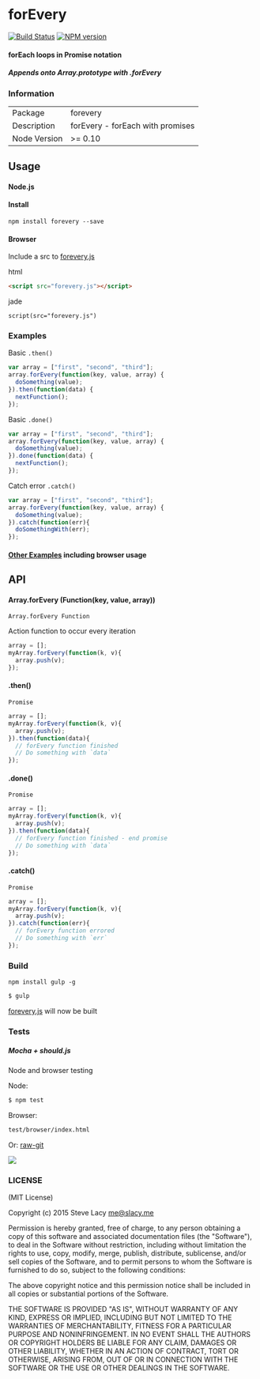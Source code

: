 # forEvery
[![Build Status](https://travis-ci.org/stevelacy/forevery.png?branch=master)](https://travis-ci.org/stevelacy/forevery)
[![NPM version](https://badge.fury.io/js/forevery.png)](http://badge.fury.io/js/forevery)



#### forEach loops in Promise notation
##### Appends onto Array.prototype with .forEvery

### Information

<table>
<tr>
<td>Package</td><td>forevery</td>
</tr>
<tr>
<td>Description</td>
<td>forEvery - forEach with promises</td>
</tr>
<tr>
<td>Node Version</td>
<td>>= 0.10</td>
</tr>
</table>

## Usage

#### Node.js
#### Install
    npm install forevery --save

#### Browser
Include a src to [forevery.js](https://github.com/stevelacy/forevery/blob/master/forevery.js)

html
```html
<script src="forevery.js"></script>
```
jade
```jade
script(src="forevery.js")
```

### Examples

Basic `.then()`
```js
var array = ["first", "second", "third"];
array.forEvery(function(key, value, array) {
  doSomething(value);
}).then(function(data) {
  nextFunction();
});
```

Basic `.done()`
```js
var array = ["first", "second", "third"];
array.forEvery(function(key, value, array) {
  doSomething(value);
}).done(function(data) {
  nextFunction();
});
```

Catch error `.catch()`
```js
var array = ["first", "second", "third"];
array.forEvery(function(key, value, array) {
  doSomething(value);
}).catch(function(err){
  doSomethingWith(err);
});

```
#### [Other Examples](https://github.com/stevelacy/forevery/tree/master/examples) including browser usage

## API

#### Array.forEvery (Function(key, value, array)) 
`Array.forEvery Function`

Action function to occur every iteration

```js
array = [];
myArray.forEvery(function(k, v){
  array.push(v);
});
```

#### .then()
`Promise`

```js
array = [];
myArray.forEvery(function(k, v){
  array.push(v);
}).then(function(data){
  // forEvery function finished
  // Do something with `data`
});
```

#### .done()
`Promise`

```js
array = [];
myArray.forEvery(function(k, v){
  array.push(v);
}).then(function(data){
  // forEvery function finished - end promise
  // Do something with `data`
});
```

#### .catch()
`Promise`

```js
array = [];
myArray.forEvery(function(k, v){
  array.push(v);
}).catch(function(err){
  // forEvery function errored
  // Do something with `err`
});
```

### Build

`npm install gulp -g`

```bash
$ gulp
```
[forevery.js](https://github.com/stevelacy/forevery/blob/master/forevery.js) will now be built


### Tests
##### Mocha + should.js
Node and browser testing

Node: 
```bash
$ npm test
```

Browser:
```bash 
test/browser/index.html
```
Or: [raw-git](https://rawgit.com/stevelacy/forevery/master/test/browser/index.html)

![](http://imgur.com/h5FXjk4.png)





### LICENSE

(MIT License)

Copyright (c) 2015 Steve Lacy <me@slacy.me>

Permission is hereby granted, free of charge, to any person obtaining
a copy of this software and associated documentation files (the
"Software"), to deal in the Software without restriction, including
without limitation the rights to use, copy, modify, merge, publish,
distribute, sublicense, and/or sell copies of the Software, and to
permit persons to whom the Software is furnished to do so, subject to
the following conditions:

The above copyright notice and this permission notice shall be
included in all copies or substantial portions of the Software.

THE SOFTWARE IS PROVIDED "AS IS", WITHOUT WARRANTY OF ANY KIND,
EXPRESS OR IMPLIED, INCLUDING BUT NOT LIMITED TO THE WARRANTIES OF
MERCHANTABILITY, FITNESS FOR A PARTICULAR PURPOSE AND
NONINFRINGEMENT. IN NO EVENT SHALL THE AUTHORS OR COPYRIGHT HOLDERS BE
LIABLE FOR ANY CLAIM, DAMAGES OR OTHER LIABILITY, WHETHER IN AN ACTION
OF CONTRACT, TORT OR OTHERWISE, ARISING FROM, OUT OF OR IN CONNECTION
WITH THE SOFTWARE OR THE USE OR OTHER DEALINGS IN THE SOFTWARE.